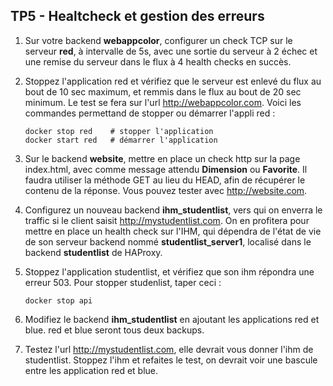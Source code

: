 ## TP5 - Healtcheck et gestion des erreurs

1. Sur votre backend **webappcolor**, configurer un check TCP sur le serveur **red**, à intervalle de 5s, avec une sortie du serveur à 2 échec et une remise du serveur dans le flux à 4 health checks en succès.

2. Stoppez l'application red et vérifiez que le serveur est enlevé du flux au bout de 10 sec maximum, et remmis dans le flux au bout de 20 sec minimum. Le test se fera sur l'url http://webappcolor.com. Voici les commandes permettand de stopper ou démarrer l'appli red :
    ```
    docker stop red    # stopper l'application
    docker start red   # démarrer l'application
    ```    

3. Sur le backend **website**, mettre en place un check http sur la page index.html, avec comme message attendu **Dimension** ou **Favorite**. Il faudra utiliser la méthode GET au lieu du HEAD, afin de récupérer le contenu de la réponse. Vous pouvez tester avec http://website.com.


4. Configurez un nouveau backend **ihm_studentlist**, vers qui on enverra le traffic si le client saisit http://mystudentlist.com. On en profitera pour mettre en place un health check sur l'IHM, qui dépendra de l'état de vie de son serveur backend nommé **studentlist_server1**, localisé dans le backend **studentlist** de HAProxy.

5. Stoppez l'application studentlist, et vérifiez que son ihm répondra une erreur 503. Pour stopper studenlist, taper ceci : 
    ```
    docker stop api
    ```            
   
6. Modifiez le backend **ihm_studentlist** en ajoutant les applications red et blue. red et blue seront tous deux backups. 

7. Testez l'url http://mystudentlist.com, elle devrait vous donner l'ihm de studentlist. Stoppez l'ihm et refaites le test, on devrait voir une bascule entre les application red et blue.